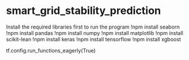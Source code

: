 # smart_grid_stability_prediction

Install the required libraries first to run the program
!npm install seaborn
!npm install pandas
!npm install numpy
!npm install matplotlib
!npm install scikit-lean
!npm install keras
!npm install tensorflow
!npm install xgboost

tf.config.run_functions_eagerly(True)

